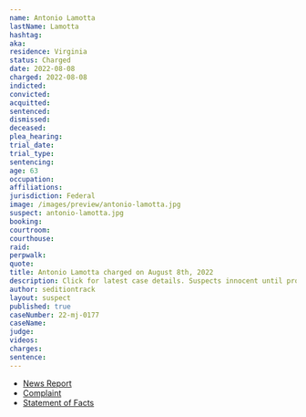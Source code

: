 ```yaml
---
name: Antonio Lamotta
lastName: Lamotta
hashtag:
aka:
residence: Virginia
status: Charged
date: 2022-08-08
charged: 2022-08-08
indicted:
convicted:
acquitted:
sentenced:
dismissed:
deceased:
plea_hearing:
trial_date:
trial_type:
sentencing:
age: 63
occupation:
affiliations:
jurisdiction: Federal
image: /images/preview/antonio-lamotta.jpg
suspect: antonio-lamotta.jpg
booking:
courtroom:
courthouse:
raid:
perpwalk:
quote:
title: Antonio Lamotta charged on August 8th, 2022
description: Click for latest case details. Suspects innocent until proven guilty.
author: seditiontrack
layout: suspect
published: true
caseNumber: 22-mj-0177
caseName:
judge:
videos:
charges:
sentence:
---
```

- [News Report](https://www.msn.com/en-us/news/crime/qanon-supporter-arrested-over-firearms-near-2020-vote-counting-center-now-faces-jan-6-charges/ar-AA10Jpe4)
- [Complaint](https://www.justice.gov/usao-dc/case-multi-defendant/file/1526736/download)
- [Statement of Facts](https://www.justice.gov/usao-dc/case-multi-defendant/file/1526741/download)
